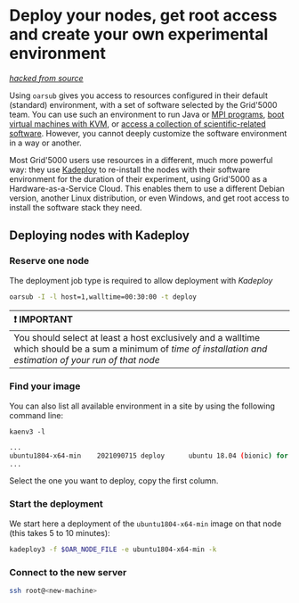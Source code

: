 # Deploy your nodes, get root access and create your own experimental environment
[*hacked from source*](https://www.grid5000.fr/w/Getting_Started#Deploying_your_nodes_to_get_root_access_and_create_your_own_experimental_environment)

Using `oarsub` gives you access to resources configured in their default (standard) environment, with a set of software selected by the Grid'5000 team. You can use such an environment to run Java or [MPI programs](https://www.grid5000.fr/w/Run_MPI_On_Grid%275000), [boot virtual machines with KVM](https://www.grid5000.fr/w/Virtualization_on_Grid%275000), or [access a collection of scientific-related software](https://www.grid5000.fr/w/Environment_modules). However, you cannot deeply customize the software environment in a way or another.

Most Grid'5000 users use resources in a different, much more powerful way: they use [Kadeploy](http://kadeploy3.gforge.inria.fr) to re-install the nodes with their software environment for the duration of their experiment, using Grid'5000 as a Hardware-as-a-Service Cloud. This enables them to use a different Debian version, another Linux distribution, or even Windows, and get root access to install the software stack they need. 

## Deploying nodes with Kadeploy

### Reserve one node 
The deployment job type is required to allow deployment with *Kadeploy*

```bash
oarsub -I -l host=1,walltime=00:30:00 -t deploy
```

|:exclamation: IMPORTANT|
|:---|
|You should select at least a host exclusively and a walltime which should be a sum a minimum of *time of installation and estimation of your run of that node*|

### Find your image

You can also list all available environment in a site by using the following command line:
```
kaenv3 -l
```

```bash
...
ubuntu1804-x64-min    2021090715 deploy      ubuntu 18.04 (bionic) for x64 - min
...
```

Select the one you want to deploy, copy the first column.

### Start the deployment
We start here a deployment of the `ubuntu1804-x64-min` image on that node (this takes 5 to 10 minutes): 

```bash
kadeploy3 -f $OAR_NODE_FILE -e ubuntu1804-x64-min -k
```

### Connect to the new server

```bash
ssh root@<new-machine>
```
